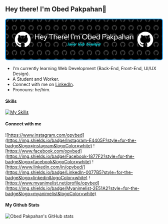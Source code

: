 ## Hey there! I'm Obed Pakpahan👋

![Obed Pakpahan](img/github-header-image%20(7).png)

- I'm currently learning Web Development (Back-End, Front-End, UI/UX Design).
- A Student and Worker.
- Connect with me on [LinkedIn](https://www.linkedin.com/in/opvbed/).
- Pronouns: he/him.

#### Skills

[![My Skills](https://skillicons.dev/icons?i=html,css,react,php,figma&theme=light)](https://skillicons.dev)


#### Connect with me
![https://www.instagram.com/opvbed](https://img.shields.io/badge/Instagram-E4405F?style=for-the-badge&logo=instagram&logoColor=white) ![https://www.facebook.com/opvbed](https://img.shields.io/badge/Facebook-1877F2?style=for-the-badge&logo=facebook&logoColor=white) ![https://www.linkedin.com/in/opvbed/](https://img.shields.io/badge/LinkedIn-0077B5?style=for-the-badge&logo=linkedin&logoColor=white) ![https://www.myanimelist.net/profile/opvbed](https://img.shields.io/badge/Myanimelist-2E51A2?style=for-the-badge&logo=myanimelist&logoColor=white)


#### My Github Stats
![Obed Pakpahan's GitHub stats](https://github-readme-stats.vercel.app/api?username=opvbed&show_icons=true&theme=radical)
